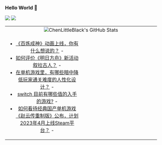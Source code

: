### Hello World 👋

[![](https://img.shields.io/badge/@ChenLittleBlack-1a6c81?style=flat&logo=java&logoColor=1a6c81&label=Java&colorA=ffffff)](https://www.java.com/)
[![](https://img.shields.io/badge/@ChenLittleBlack-41b883?style=flat&logo=vuedotjs&logoColor=41b883&label=Vue&colorA=ffffff)](https://cn.vuejs.org/)

<table>
<tr>
<td colspan="2" style="text-align: center;">
<img alt="ChenLittleBlack's GitHub Stats" src="https://github-readme-stats.vercel.app/api?username=ChenLittleBlack&show_icons=true&icon_color=CE1D2D&text_color=718096&bg_color=ffffff&hide_title=true" />
</td>
</tr>
<tr>
<td align="center" valign="middle">

<!-- START_SECTION:blog -->
* <a href='http://www.zhihu.com/question/564367647/answer/2749988533?utm_campaign=rss&utm_medium=rss&utm_source=rss&utm_content=title' target='_blank'>《百炼成神》动画上线，你有什么想说的？</a> - 
* <a href='http://www.zhihu.com/question/561890839/answer/2750073515?utm_campaign=rss&utm_medium=rss&utm_source=rss&utm_content=title' target='_blank'>如何评价《明日方舟》新活动叙拉古人？</a> - 
* <a href='http://www.zhihu.com/question/67077659/answer/2748789644?utm_campaign=rss&utm_medium=rss&utm_source=rss&utm_content=title' target='_blank'>在单机游戏里，有哪些暗中降低玩家通关难度的人性化设计？</a> - 
* <a href='http://www.zhihu.com/question/64666613/answer/2724852543?utm_campaign=rss&utm_medium=rss&utm_source=rss&utm_content=title' target='_blank'>switch 目前有哪些值的入手的游戏?</a> - 
* <a href='http://www.zhihu.com/question/564615106/answer/2748130888?utm_campaign=rss&utm_medium=rss&utm_source=rss&utm_content=title' target='_blank'>如何看待经典国产单机游戏《赵云传重制版》公布，计划2023年4月上线Steam平台？</a> - 
<!-- END_SECTION:blog -->

</td>
<td valign="middle" width="50%">

<!-- START_SECTION:douban -->

<!-- END_SECTION:douban -->

</td>
</tr>
</table>
